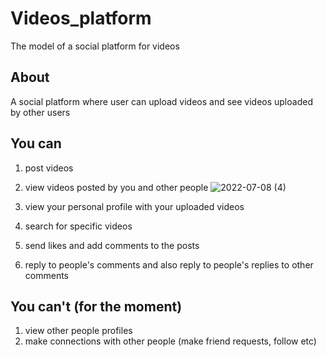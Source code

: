 # Videos_platform
The model of a social platform for videos

## About
A social platform where user can upload videos and see videos uploaded by other users

## You can
1. post videos
2. view videos posted by you and other people
![2022-07-08 (4)](https://user-images.githubusercontent.com/91996303/194924360-0a7d9e64-a9e1-4cbe-b052-df23e5094760.png)

3. view your personal profile with your uploaded videos
4. search for specific videos
5. send likes and add comments to the posts
6. reply to people's comments and also reply to people's replies to other comments

## You can't (for the moment)
1. view other people profiles
2. make connections with other people (make friend requests, follow etc)

